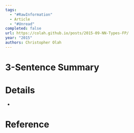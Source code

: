 ```yaml
---
tags:
  - "#RawInformation"
  - Article
  - "#Unread"
completed: false
url: https://colah.github.io/posts/2015-09-NN-Types-FP/
year: "2015"
authors: Christopher Olah
---
```


# 3-Sentence Summary



# Details
- 

# Reference

